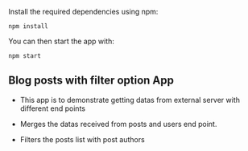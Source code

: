 

Install the required dependencies using npm:

```
npm install
```

You can then start the app with:

```
npm start
```

## Blog posts with filter option App

- This app is to demonstrate getting datas from external server with different end points 

- Merges the datas received from posts and users end point.

- Filters the posts list with post authors


